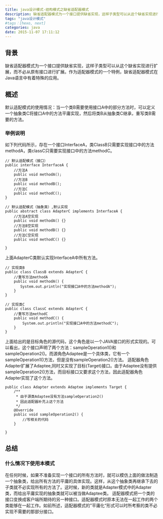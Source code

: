 ```yaml
---
title: java设计模式-结构模式之缺省适配器模式
description: 缺省适配器模式为一个接口提供缺省实现，这样子类型可以从这个缺省实现进行扩展，而不必从原有接口进行扩展。作为适配器模式的一个特例，缺省适配器模式在Java语言中有着特殊的应用。
tags: "java设计模式"
#tags：[hexo, next]
categories: java
date: 2015-11-07 17:11:12
---
```


## 背景

缺省适配器模式为一个接口提供缺省实现，这样子类型可以从这个缺省实现进行扩展，而不必从原有接口进行扩展。作为适配器模式的一个特例，缺省适配器模式在Java语言中有着特殊的应用。
## 概述
默认适配模式的使用情况：当一个类B需要使用接口A中的部分方法时，可以定义一个抽象类C将接口A中的方法平庸实现，然后将类B从抽象类C继承，重写类B需要的方法。
### 举例说明
如下列代码所示，存在一个接口InterfaceA，类ClassB只需要实现接口中的方法methodA，类classC只需要实现接口中的方法methodC。
```
// 默认适配模式（接口）
public interface InterfaceA {
    //方法A
    public void methodA();
    //方法B
    public void methodB();
    //方法C
    public void methodC();
}

// 默认适配模式（抽象类）,默认实现
public abstract class AdapterC implements InterfaceA {
    //方法A空实现
    public void methodA() {}
    //方法B空实现
    public void methodB() {}
    //方法C空实现
    public void methodC() {}

}
```
上面AdapterC类默认实现InterfaceA中所有方法。
```
// 实现类B
public class ClassB extends AdapterC {
    //重写方法methodA
    public void methodA() {
       System.out.println("实现接口A中的方法methodA");
    }
}

// 实现类C
public class ClassC extends AdapterC {
    //重写方法methodC
    public void methodC() {
        System.out.println("实现接口A中的方法methodC");
    }  
}
```

上面给出的是目标角色的源代码，这个角色是以一个JAVA接口的形式实现的。可以看出，这个接口声明了两个方法：sampleOperation1()和sampleOperation2()。而源角色Adaptee是一个具体类，它有一个sampleOperation1()方法，但是没有sampleOperation2()方法。
适配器角色Adapter扩展了Adaptee,同时又实现了目标(Target)接口。由于Adaptee没有提供sampleOperation2()方法，而目标接口又要求这个方法，因此适配器角色Adapter实现了这个方法。
```
public class Adapter extends Adaptee implements Target {
    /**
     * 由于源类Adaptee没有方法sampleOperation2()
     * 因此适配器补充上这个方法
     */
    @Override
    public void sampleOperation2() {
        //写相关的代码
    }

}
```
## 总结
### 什么情况下使用本模式
在任何时候，如果不准备实现一个接口的所有方法时，就可以模仿上面的做法制造一个抽象类，给出所有方法的平庸的具体实现。这样，从这个抽象类再继承下去的子类就不必实现所有的方法了。这时候，新的类就是Adapter模式中的Adapter类，而给出平庸实现的抽象类就可以被当做Adaptee类。
适配器模式把一个类的接口变换成客户端所期待的另一种接口。适配器模式时原本无法在一起工作的两个类能够在一起工作。如前所述，适配器模式的”平庸化“形式可以时所考察的类不必实现不需要的那部分接口。
